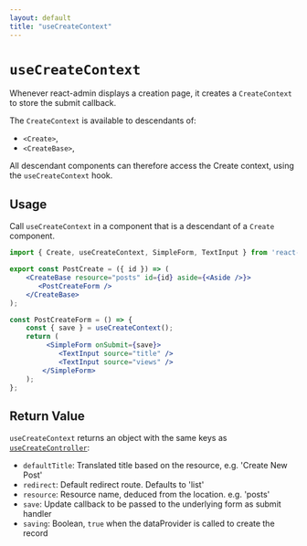 ```yaml
---
layout: default
title: "useCreateContext"
---
```


# `useCreateContext`

Whenever react-admin displays a creation page, it creates a `CreateContext` to store the submit callback.

The `CreateContext` is available to descendants of:

- `<Create>`,
- `<CreateBase>`,

All descendant components can therefore access the Create context, using the `useCreateContext` hook.

## Usage

Call `useCreateContext` in a component that is a descendant of a `Create` component.

```jsx
import { Create, useCreateContext, SimpleForm, TextInput } from 'react-admin';

export const PostCreate = ({ id }) => (
    <CreateBase resource="posts" id={id} aside={<Aside />}>
       <PostCreateForm />
    </CreateBase>
);

const PostCreateForm = () => {
    const { save } = useCreateContext();
    return (
         <SimpleForm onSubmit={save}>
            <TextInput source="title" />
            <TextInput source="views" />
        </SimpleForm>
    );
};
```

## Return Value

`useCreateContext` returns an object with the same keys as [`useCreateController`](./useCreateController.md):

* `defaultTitle`: Translated title based on the resource, e.g. 'Create New Post'
* `redirect`: Default redirect route. Defaults to 'list'
* `resource`: Resource name, deduced from the location. e.g. 'posts'
* `save`: Update callback to be passed to the underlying form as submit handler
* `saving`: Boolean, `true` when the dataProvider is called to create the record
